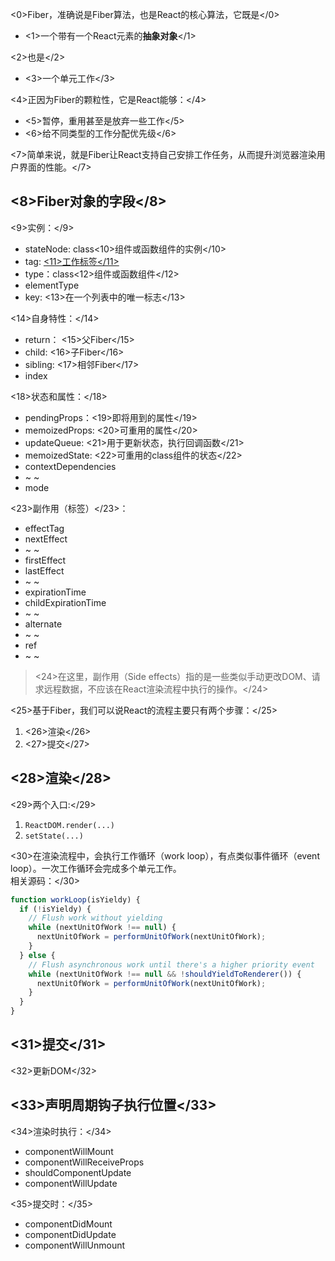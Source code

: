 <0>Fiber，准确说是Fiber算法，也是React的核心算法，它既是</0>
* <1>一个带有一个React元素的**抽象对象**</1>   

<2>也是</2>

* <3>一个单元工作</3>   

<4>正因为Fiber的颗粒性，它是React能够：</4>
* <5>暂停，重用甚至是放弃一些工作</5>
* <6>给不同类型的工作分配优先级</6>

<7>简单来说，就是Fiber让React支持自己安排工作任务，从而提升浏览器渲染用户界面的性能。</7>


## <8>Fiber对象的字段</8>
<9>实例：</9>
* stateNode: class<10>组件或函数组件的实例</10>
* tag: [<11>工作标签</11>](https://github.com/facebook/react/blob/master/packages/shared/ReactWorkTags.js)
* type：class<12>组件或函数组件</12>
* elementType
* key: <13>在一个列表中的唯一标志</13>


<14>自身特性：</14>
* return： <15>父Fiber</15>
* child: <16>子Fiber</16>
* sibling: <17>相邻Fiber</17>
* index


<18>状态和属性：</18>
* pendingProps：<19>即将用到的属性</19> 
* memoizedProps: <20>可重用的属性</20>
* updateQueue: <21>用于更新状态，执行回调函数</21>
* memoizedState: <22>可重用的class组件的状态</22>
* contextDependencies
* ~ ~
* mode

<23>副作用（标签）</23>：
* effectTag
* nextEffect
* ~ ~
* firstEffect
* lastEffect
* ~ ~
* expirationTime
* childExpirationTime
* ~ ~
* alternate
* ~ ~
* ref
* ~ ~

> <24>在这里，副作用（Side effects）指的是一些类似手动更改DOM、请求远程数据，不应该在React渲染流程中执行的操作。</24>



<25>基于Fiber，我们可以说React的流程主要只有两个步骤：</25>
1. <26>渲染</26>
2. <27>提交</27>

## <28>渲染</28>
<29>两个入口:</29>
1. `ReactDOM.render(...)`
2. `setState(...)`

<30>在渲染流程中，会执行工作循环（work loop），有点类似事件循环（event loop）。一次工作循环会完成多个单元工作。  
相关源码：</30>
```js
function workLoop(isYieldy) {
  if (!isYieldy) {
    // Flush work without yielding
    while (nextUnitOfWork !== null) {
      nextUnitOfWork = performUnitOfWork(nextUnitOfWork);
    }
  } else {
    // Flush asynchronous work until there's a higher priority event
    while (nextUnitOfWork !== null && !shouldYieldToRenderer()) {
      nextUnitOfWork = performUnitOfWork(nextUnitOfWork);
    }
  }
}
```

## <31>提交</31>
<32>更新DOM</32>



## <33>声明周期钩子执行位置</33>
<34>渲染时执行：</34>
* componentWillMount
* componentWillReceiveProps
* shouldComponentUpdate
* componentWillUpdate

<35>提交时：</35>
* componentDidMount
* componentDidUpdate
* componentWillUnmount